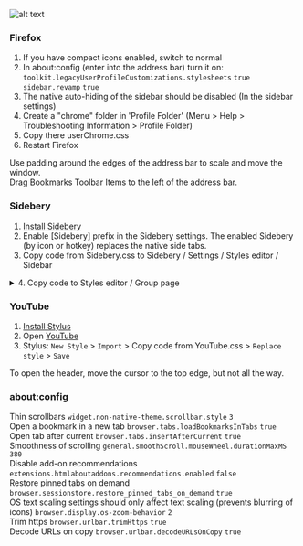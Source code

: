 ![alt text](demo.gif)

### Firefox
1. If you have compact icons enabled, switch to normal
2. In about:config (enter into the address bar) turn it on:  
`toolkit.legacyUserProfileCustomizations.stylesheets` `true`  
`sidebar.revamp` `true`
3. The native auto-hiding of the sidebar should be disabled (In the sidebar settings)
4. Create a "chrome" folder in 'Profile Folder' (Menu > Help > Troubleshooting Information > Profile Folder)
5. Copy there userChrome.css
6. Restart Firefox

Use padding around the edges of the address bar to scale and move the window.  
Drag Bookmarks Toolbar Items to the left of the address bar.  


### Sidebery
1. [Install Sidebery](https://github.com/mbnuqw/sidebery)
2. Enable [Sidebery] prefix in the Sidebery settings.
The enabled Sidebery (by icon or hotkey) replaces the native side tabs.
3. Copy code from Sidebery.css to Sidebery / Settings / Styles editor / Sidebar
<details><summary><b1>4. Copy code to Styles editor / Group page </b1></summary>

> #root[data-frame-color-scheme=dark] {--s-toolbar-bg: hsl(252, 4%, 9%) !important}
> 
> html {background-color: var(--s-toolbar-bg) !important}
> 
> .title {opacity: .7}

</details>


### YouTube
1. [Install Stylus](https://addons.mozilla.org/firefox/addon/styl-us/)
2. Open [YouTube](https://youtube.com)
3. Stylus: `New Style` > `Import` > Copy code from YouTube.css > `Replace style` > `Save`

To open the header, move the cursor to the top edge, but not all the way.


### about:config
Thin scrollbars
`widget.non-native-theme.scrollbar.style` `3`  
Open a bookmark in a new tab
`browser.tabs.loadBookmarksInTabs` `true`  
Open tab after current
`browser.tabs.insertAfterCurrent` `true`  
Smoothness of scrolling
`general.smoothScroll.mouseWheel.durationMaxMS` `380`  
Disable add-on recommendations
`extensions.htmlaboutaddons.recommendations.enabled` `false`  
Restore pinned tabs on demand
`browser.sessionstore.restore_pinned_tabs_on_demand` `true`  
OS text scaling settings should only affect text scaling (prevents blurring of icons)
`browser.display.os-zoom-behavior` `2`  
Trim https
`browser.urlbar.trimHttps` `true`  
Decode URLs on copy
`browser.urlbar.decodeURLsOnCopy` `true`  
